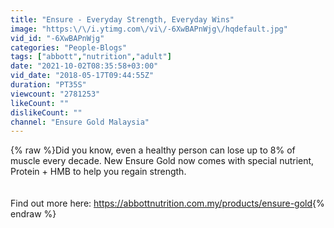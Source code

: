 ```yaml
---
title: "Ensure - Everyday Strength, Everyday Wins"
image: "https:\/\/i.ytimg.com\/vi\/-6XwBAPnWjg\/hqdefault.jpg"
vid_id: "-6XwBAPnWjg"
categories: "People-Blogs"
tags: ["abbott","nutrition","adult"]
date: "2021-10-02T08:35:58+03:00"
vid_date: "2018-05-17T09:44:55Z"
duration: "PT35S"
viewcount: "2781253"
likeCount: ""
dislikeCount: ""
channel: "Ensure Gold Malaysia"
---
```

{% raw %}Did you know, even a healthy person can lose up to 8% of muscle every decade. New Ensure Gold now comes with special nutrient, Protein + HMB to help you regain strength. <br /><br /><br />Find out more here: <a rel="nofollow" target="blank" href="https://abbottnutrition.com.my/products/ensure-gold">https://abbottnutrition.com.my/products/ensure-gold</a>{% endraw %}
